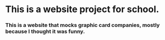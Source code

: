 # This is a website project for school.

### This is a website that mocks graphic card companies, mostly because I thought it was funny.
